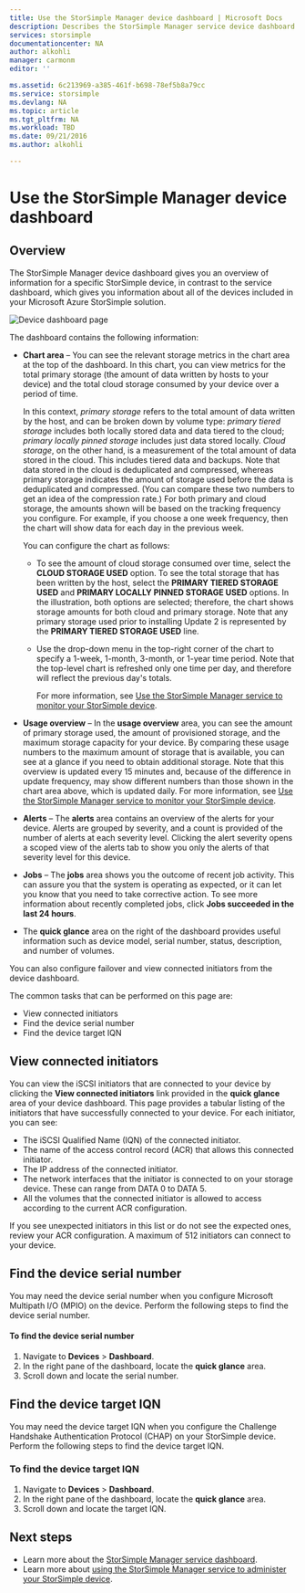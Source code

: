 ```yaml
---
title: Use the StorSimple Manager device dashboard | Microsoft Docs
description: Describes the StorSimple Manager service device dashboard and how to use it to view storage metrics and connected initiators and find the serial number and IQN.
services: storsimple
documentationcenter: NA
author: alkohli
manager: carmonm
editor: ''

ms.assetid: 6c213969-a385-461f-b698-78ef5b8a79cc
ms.service: storsimple
ms.devlang: NA
ms.topic: article
ms.tgt_pltfrm: NA
ms.workload: TBD
ms.date: 09/21/2016
ms.author: alkohli

---
```

# Use the StorSimple Manager device dashboard
## Overview
The StorSimple Manager device dashboard gives you an overview of information for a specific  StorSimple device, in contrast to the service dashboard, which gives you information about all of the devices included in your Microsoft Azure StorSimple solution.

![Device dashboard page](./media/storsimple-device-dashboard/StorSimple_DeviceDashbaord1M.png)

The dashboard contains the following information:

* **Chart area** – You can see the relevant storage metrics in the chart area at the top of the dashboard. In this chart, you can view metrics for the total primary storage (the amount of data written by hosts to your device) and the total cloud storage consumed by your device over a period of time.
  
     In this context, *primary storage* refers to the total amount of data written by the host, and can be broken down by volume type: *primary tiered storage* includes both locally stored data and data tiered to the cloud; *primary locally pinned storage* includes just data stored locally. *Cloud storage*, on the other hand, is a measurement of the total amount of data stored in the cloud. This includes tiered data and backups. Note that data stored in the cloud is deduplicated and compressed, whereas primary storage indicates the amount of storage used before the data is deduplicated and compressed. (You can compare these two numbers to get an idea of the compression rate.) For both primary and cloud storage, the amounts shown will be based on the tracking frequency you configure. For example, if you choose a one week frequency, then the chart will show data for each day in the previous week.
  
     You can configure the chart as follows:
  
  * To see the amount of cloud storage consumed over time, select the **CLOUD STORAGE USED** option. To see the total storage that has been written by the host, select the **PRIMARY TIERED STORAGE USED** and **PRIMARY LOCALLY PINNED STORAGE USED** options. In the illustration, both options are selected; therefore, the chart shows storage amounts for both cloud and primary storage. Note that any primary storage used prior to installing Update 2 is represented by the **PRIMARY TIERED STORAGE USED** line.
  * Use the drop-down menu in the top-right corner of the chart to specify a 1-week, 1-month, 3-month, or 1-year time period. Note that the top-level chart is refreshed only one time per day, and therefore will reflect the previous day's totals.
    
    For more information, see [Use the StorSimple Manager service to monitor your StorSimple device](storsimple-monitor-device.md).
* **Usage overview** – In the **usage overview** area, you can see the amount of primary storage used, the amount of provisioned storage, and the maximum storage capacity for your device. By comparing these usage numbers to the maximum amount of storage that is available, you can see at a glance if you need to obtain additional storage. Note that this overview is updated every 15 minutes and, because of the difference in update frequency, may show different numbers than those shown in the chart area above, which is updated daily. For more information, see [Use the StorSimple Manager service to monitor your StorSimple device](storsimple-monitor-device.md).
* **Alerts** – The **alerts** area contains an overview of the alerts for your device. Alerts are grouped by severity, and a count is provided of the number of alerts at each severity level. Clicking the alert severity opens a scoped view of the alerts tab to show you only the alerts of that severity level for this device.
* **Jobs** – The **jobs** area shows you the outcome of recent job activity. This can assure you that the system is operating as expected, or it can let you know that you need to take corrective action. To see more information about recently completed jobs, click **Jobs succeeded in the last 24 hours**.
* The **quick glance** area on the right of the dashboard provides useful information such as device model, serial number, status, description, and number of volumes.

You can also configure failover and view connected initiators from the device dashboard.

The common tasks that can be performed on this page are:

* View connected initiators
* Find the device serial number
* Find the device target IQN

## View connected initiators
You can view the iSCSI initiators that are connected to your device by clicking the **View connected initiators** link provided in the **quick glance** area of your device dashboard. This page provides a tabular listing of the initiators that have successfully connected to your device. For each initiator, you can see:

* The iSCSI Qualified Name (IQN) of the connected initiator.
* The name of the access control record (ACR) that allows this connected initiator.
* The IP address of the connected initiator.
* The network interfaces that the initiator is connected to on your storage device. These can range from DATA 0 to DATA 5.
* All the volumes that the connected initiator is allowed to access according to the current ACR configuration.

If you see unexpected initiators in this list or do not see the expected ones, review your ACR configuration. A maximum of 512 initiators can connect to your device.

## Find the device serial number
You may need the device serial number when you configure Microsoft Multipath I/O (MPIO) on the device. Perform the following steps to find the device serial number.

#### To find the device serial number
1. Navigate to **Devices** > **Dashboard**.
2. In the right pane of the dashboard, locate the **quick glance** area.
3. Scroll down and locate the serial number.

## Find the device target IQN
You may need the device target IQN when you configure the Challenge Handshake Authentication Protocol (CHAP) on your StorSimple device. Perform the following steps to find the device target IQN.

### To find the device target IQN
1. Navigate to **Devices** > **Dashboard**.
2. In the right pane of the dashboard, locate the **quick glance** area.
3. Scroll down and locate the target IQN.

## Next steps
* Learn more about the [StorSimple Manager service dashboard](storsimple-service-dashboard.md).
* Learn more about [using the StorSimple Manager service to administer your StorSimple device](storsimple-manager-service-administration.md).

